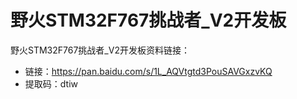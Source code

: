 # 野火STM32F767挑战者_V2开发板
野火STM32F767挑战者_V2开发板资料链接：
* 链接：https://pan.baidu.com/s/1L_AQVtgtd3PouSAVGxzvKQ 
* 提取码：dtiw 